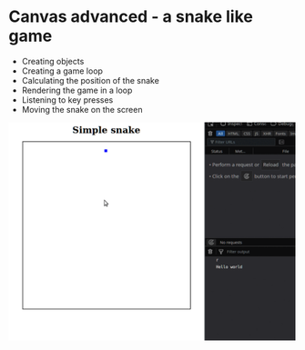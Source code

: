 # Canvas advanced - a snake like game

* Creating objects
* Creating a game loop
* Calculating the position of the snake
* Rendering the game in a loop
* Listening to key presses
* Moving the snake on the screen

![Screen capture](img/snake.gif "Snake v1")
